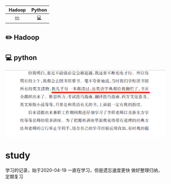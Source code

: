 | &nbsp;Hadoop&nbsp; | Python | 
| :---: | :----: | 
| [:pencil2:](#pencil2-Hadoop) | [:computer:](#computer-python) |

## :pencil2: Hadoop

## :computer: python











![图片](https://github.com/zhouxiaoyuan/study/raw/master/docs/images/knowledge/tackon.png "image")





# study
学习的记录，始于2020-04-19
一直在学习，但是遗忘速度更快
做好整理归纳，定期复习
